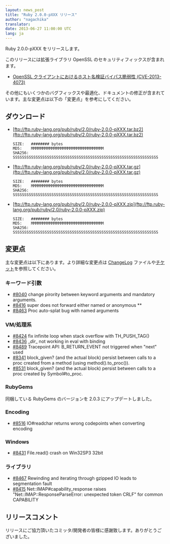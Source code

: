 ```yaml
---
layout: news_post
title: "Ruby 2.0.0-pXXX リリース"
author: "nagachika"
translator:
date: 2013-06-27 11:00:00 UTC
lang: ja
---
```


Ruby 2.0.0-pXXX をリリースします。

このリリースには拡張ライブラリ OpenSSL のセキュリティフィックスが含まれます。

 * [OpenSSL クライアントにおけるホスト名検証バイパス脆弱性 (CVE-2013-4073)](/ja/news/2013/06/25/hostname-check-bypassing-vulnerability-in-openssl-client-cve-2013-4073/)

その他にもいくつかのバグフィックスや最適化、ドキュメントの修正が含まれています。主な変更点は以下の「変更点」を参考にしてください。

## ダウンロード

* [ftp://ftp.ruby-lang.org/pub/ruby/2.0/ruby-2.0.0-pXXX.tar.bz2](ftp://ftp.ruby-lang.org/pub/ruby/2.0/ruby-2.0.0-pXXX.tar.bz2)

      SIZE:   ######## bytes
      MD5:    MMMMMMMMMMMMMMMMMMMMMMMMMMMMMMMM
      SHA256: SSSSSSSSSSSSSSSSSSSSSSSSSSSSSSSSSSSSSSSSSSSSSSSSSSSSSSSSSSSSSSSS

* [ftp://ftp.ruby-lang.org/pub/ruby/2.0/ruby-2.0.0-pXXX.tar.gz](ftp://ftp.ruby-lang.org/pub/ruby/2.0/ruby-2.0.0-pXXX.tar.gz)

      SIZE:   ######## bytes
      MD5:    MMMMMMMMMMMMMMMMMMMMMMMMMMMMMMMM
      SHA256: SSSSSSSSSSSSSSSSSSSSSSSSSSSSSSSSSSSSSSSSSSSSSSSSSSSSSSSSSSSSSSSS

* [ftp://ftp.ruby-lang.org/pub/ruby/2.0/ruby-2.0.0-pXXX.zip](ftp://ftp.ruby-lang.org/pub/ruby/2.0/ruby-2.0.0-pXXX.zip)

      SIZE:   ######## bytes
      MD5:    MMMMMMMMMMMMMMMMMMMMMMMMMMMMMMMM
      SHA256: SSSSSSSSSSSSSSSSSSSSSSSSSSSSSSSSSSSSSSSSSSSSSSSSSSSSSSSSSSSSSSSS

## 変更点

主な変更点は以下にあります。より詳細な変更点は
[ChangeLog](http://svn.ruby-lang.org/repos/ruby/tags/v2_0_0_XXX/ChangeLog) ファイルや[チケット](https://bugs.ruby-lang.org/projects/ruby-200/issues?set_filter=1&status_id=5)を参照してください。

### キーワード引数

* [#8040](https://bugs.ruby-lang.org/issues/8040) change pirority between keyword arguments and mandatory arguments.
* [#8416](https://bugs.ruby-lang.org/issues/8416) super does not forward either named or anonymous **
* [#8463](https://bugs.ruby-lang.org/issues/8463) Proc auto-splat bug with named arguments

### VM/処理系

* [#8424](https://bugs.ruby-lang.org/issues/8424) fix infinite loop when stack overflow with TH_PUSH_TAG()
* [#8436](https://bugs.ruby-lang.org/issues/8436) \__dir__ not working in eval with binding
* [#8489](https://bugs.ruby-lang.org/issues/8489) Tracepoint API: B_RETURN_EVENT not triggered when "next" used
* [#8341](https://bugs.ruby-lang.org/issues/8341) block_given? (and the actual block) persist between calls to a proc created from a method (using method().to_proc()).
* [#8531](https://bugs.ruby-lang.org/issues/8531) block_given? (and the actual block) persist between calls to a proc created by Symbol#to_proc.

### RubyGems

同梱している RubyGems のバージョンを 2.0.3 にアップデートしました。

### Encoding

* [#8516](https://bugs.ruby-lang.org/issues/8516) IO#readchar returns wrong codepoints when converting encoding

### Windows

* [#8431](https://bugs.ruby-lang.org/issues/8431) File.read() crash on Win32SP3 32bit

### ライブラリ

* [#8467](https://bugs.ruby-lang.org/issues/8467) Rewinding and iterating through gzipped IO leads to segmentation fault
* [#8415](https://bugs.ruby-lang.org/issues/8415) Net::IMAP#capability_response raises "Net::IMAP::ResponseParseError: unexpected token CRLF" for common CAPABILITY

## リリースコメント

リリースにご協力頂いたコミッタ/開発者の皆様に感謝致します。ありがとうございました。
